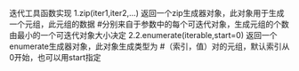 迭代工具函数实现
1.zip(iter1,iter2,...) 返回一个zip生成器对象，此对象用于生成一个元组，此元组的数据
	#分别来自于参数中的每个可迭代对象，生成元组的个数由最小的一个可迭代对象大小决定
2.2.enumerate(iterable,start=0) 返回一个enumerate生成器对象，此对象生成类型为
	#（索引，值）对的元组，默认索引从0开始，也可以用start指定
